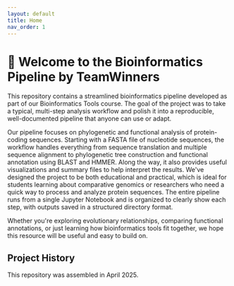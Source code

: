 ```yaml
---
layout: default
title: Home
nav_order: 1
---
```


# 🧬 Welcome to the Bioinformatics Pipeline by TeamWinners

This repository contains a streamlined bioinformatics pipeline developed as part of our Bioinformatics Tools course. The goal of the project was to take a typical, multi-step analysis workflow and polish it into a reproducible, well-documented pipeline that anyone can use or adapt.

Our pipeline focuses on phylogenetic and functional analysis of protein-coding sequences. Starting with a FASTA file of nucleotide sequences, the workflow handles everything from sequence translation and multiple sequence alignment to phylogenetic tree construction and functional annotation using BLAST and HMMER. Along the way, it also provides useful visualizations and summary files to help interpret the results. We've designed the project to be both educational and practical, which is ideal for students learning about comparative genomics or researchers who need a quick way to process and analyze protein sequences. The entire pipeline runs from a single Jupyter Notebook and is organized to clearly show each step, with outputs saved in a structured directory format.

Whether you're exploring evolutionary relationships, comparing functional annotations, or just learning how bioinformatics tools fit together, we hope this resource will be useful and easy to build on.


## Project History
This repository was assembled in April 2025.
